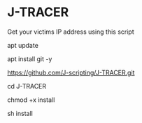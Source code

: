 # J-TRACER
Get your victims IP address using this script

apt update

apt install git -y

https://github.com/J-scripting/J-TRACER.git

cd J-TRACER

chmod +x install

sh install
